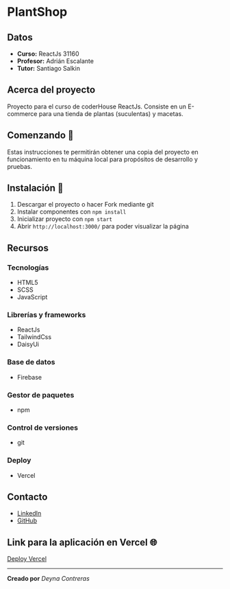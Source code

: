 # PlantShop

## Datos
* **Curso:**  ReactJs 31160
* **Profesor:** Adrián Escalante
* **Tutor:** Santiago Salkin

## Acerca del proyecto
Proyecto para el curso de coderHouse ReactJs. Consiste en un E-commerce para una tienda de plantas (suculentas) y macetas.

## Comenzando 🚀
Estas instrucciones te permitirán obtener una copia del proyecto en funcionamiento en tu máquina local para propósitos de desarrollo y pruebas.

## Instalación 🔧
1. Descargar el proyecto o hacer Fork mediante git
2. Instalar componentes con `npm install`
3. Inicializar proyecto con `npm start`
4. Abrir `http://localhost:3000/` para poder visualizar la página

## Recursos
### Tecnologías
* HTML5
* SCSS
* JavaScript

### Librerías y frameworks
* ReactJs
* TailwindCss
* DaisyUi

### Base de datos
* Firebase

### Gestor de paquetes
* npm

### Control de versiones
* git

### Deploy
* Vercel

## Contacto
* [LinkedIn](https://www.linkedin.com/in/deyna-alexa-contreras-pacheco-97877015b/)
* [GitHub](https://github.com/Deyna-5)

## Link para la aplicación en Vercel 🌐
[Deploy Vercel](https://proyecto-reactjs-plantshop.vercel.app/)

---


**Creado por** *Deyna Contreras* 

